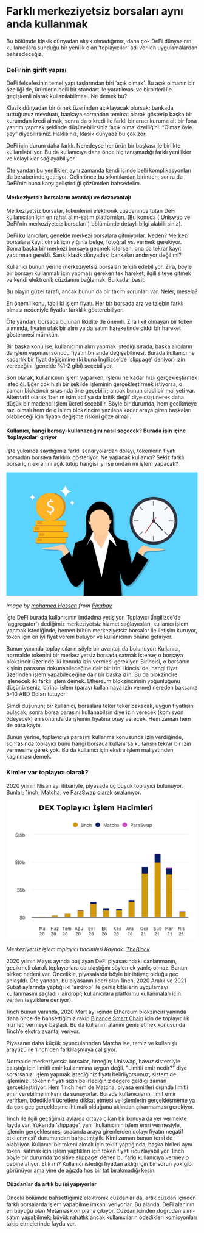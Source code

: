 # Farklı merkeziyetsiz borsaları aynı anda kullanmak

Bu bölümde klasik dünyadan alışık olmadığımız, daha çok DeFi dünyasının kullanıcılara sunduğu bir yenilik olan 'toplayıcılar' adı verilen uygulamalardan bahsedeceğiz.

### DeFi’nin girift yapısı

DeFi felsefesinin temel yapı taşlarından biri ‘açık olmak’. Bu açık olmanın bir özelliği de, ürünlerin belli bir standart ile yaratılması ve birbirleri ile geçişkenli olarak kullanılabilmesi. Ne demek bu?

Klasik dünyadan bir örnek üzerinden açıklayacak olursak; bankada tuttuğunuz mevduatı, bankaya sormadan teminat olarak gösterip başka bir kurumdan kredi almak, sonra da o kredi ile farklı bir aracı kuruma ait bir fona yatırım yapmak şeklinde düşünebilirsiniz ‘açık olma’ özelliğini. “Olmaz öyle şey” diyebilirsiniz. Haklısınız, klasik dünyada bu çok zor.

DeFi için durum daha farklı. Neredeyse her ürün bir başkası ile birlikte kullanılabiliyor. Bu da kullanıcıya daha önce hiç tanışmadığı farklı yenilikler ve kolaylıklar sağlayabiliyor.

Öte yandan bu yenilikler, aynı zamanda kendi içinde belli komplikasyonları da beraberinde getiriyor. Gelin önce bu sıkıntılardan birinden, sonra da DeFi’nin buna karşı geliştirdiği çözümden bahsedelim.

#### Merkeziyetsiz borsaların avantajı ve dezavantajı

Merkeziyetsiz borsalar, tokenlerini elektronik cüzdanında tutan DeFi kullanıcıları için en rahat alım-satım platformları. \(Bu konuda \('Uniswap ve DeFi'nin merkeziyetsiz borsaları'\) bölümünde detaylı bilgi alabilirsiniz\).

DeFi kullanıcıları, genelde merkezi borsalara gitmiyorlar. Neden? Merkezi borsalara kayıt olmak için yığınla belge, fotoğraf vs. vermek gerekiyor. Sonra başka bir merkezi borsaya geçmek istersen, ona da tekrar kayıt yaptırman gerekli. Sanki klasik dünyadaki bankaları andırıyor değil mi?

Kullanıcı bunun yerine merkeziyetsiz borsaları tercih edebiliyor. Zira, böyle bir borsayı kullanmak için yapması gereken tek hareket, ilgili siteye gitmek ve kendi elektronik cüzdanını bağlamak. Bu kadar basit. 

Bu olayın güzel tarafı, ancak bunun da bir takım sorunları var. Neler, mesela?

En önemli konu, tabii ki işlem fiyatı. Her bir borsada arz ve talebin farklı olması nedeniyle fiyatlar farklılık gösterebiliyor.

Öte yandan, borsada bulunan likidite de önemli. Zira likit olmayan bir token alımında, fiyatın ufak bir alım ya da satım hareketinde ciddi bir hareket göstermesi mümkün.

Bir başka konu ise, kullanıcının alım yapmak istediği sırada, başka alıcıların da işlem yapması sonucu fiyatın bir anda değişebilmesi. Burada kullanıcı ne kadarlık bir fiyat değişimine \(ki buna İngilizce'de 'slippage' deniyor\) izin vereceğini \(genelde %1-2 gibi\) seçebiliyor.

Son olarak, kullanıcının işlem yaparken, işlemi ne kadar hızlı gerçekleştirmek istediği. Eğer çok hızlı bir şekilde işleminin gerçekleştirmek istiyorsa, o zaman blokzincir sırasında öne geçebilir; ancak bunun ciddi bir maliyeti var. Alternatif olarak ‘benim işim acil ya da kritik değil’ diye düşünerek daha düşük bir madenci işlem ücreti seçebilir. Böyle bir durumda, hem gecikmeye razı olmalı hem de o işlem blokzincire yazılana kadar araya giren başkaları olabileceği için fiyatın değişme riskini göze almalı.

#### Kullanıcı, hangi borsayı kullanacağını nasıl seçecek? Burada işin içine 'toplayıcılar' giriyor

İşte yukarıda saydığımız farklı senaryolardan dolayı, tokenlerin fiyatı borsadan borsaya farklılık gösteriyor. Ne yapacak kullanıcı? Sekiz farklı borsa için ekranını açık tutup hangisi iyi ise ondan mı işlem yapacak?

![](../.gitbook/assets/040505-farkli-merkeziyetsiz-borsalar-time-4559218_1920.jpg)

_Image by_ [_mohamed Hassan_](https://pixabay.com/users/mohamed_hassan-5229782/) _from_ [_Pixabay_](https://pixabay.com/)

İşte DeFi burada kullanıcının imdadına yetişiyor. Toplayıcı \(İngilizce'de 'aggregator'\) dediğimiz merkeziyetsiz hizmet sağlayıcıları, kullanıcı işlem yapmak istediğinde, hemen bütün merkeziyetsiz borsalar ile iletişim kuruyor, token için en iyi fiyat vereni buluyor ve kullanıcının önüne getiriyor.

Bunun yanında toplayıcıların şöyle bir avantajı da bulunuyor: Kullanıcı, normalde tokenini bir merkeziyetsiz borsada satmak isterse; o borsaya blokzincir üzerinde iki konuda izin vermesi gerekiyor. Birincisi, o borsanın kişinin parasına dokunabileceğine dair bir izin. İkincisi de, hangi fiyat üzerinden işlem yapabileceğine dair bir başka izin. Bu da blokzincire işlenecek iki farklı işlem demek. Ethereum blokzincirinin yoğunluğunu düşünürseniz, birinci işlem \(parayı kullanmaya izin verme\) nereden baksanız 5-10 ABD Doları tutuyor.

Şimdi düşünün; bir kullanıcı, borsalara teker teker bakacak, uygun fiyatlısını bulacak, sonra borsa parasını kullanabilsin diye izin verecek \(komisyon ödeyecek\) en sonunda da işlemin fiyatına onay verecek. Hem zaman hem de para kaybı.

Bunun yerine, toplayıcıya parasını kullanma konusunda izin verdiğinde, sonrasında toplayıcı bunu hangi borsada kullanırsa kullansın tekrar bir izin vermesine gerek yok. Bu da kullanıcı için ekstra işlem maliyetinden kaçınması demek.

### Kimler var toplayıcı olarak?

2020 yılının Nisan ayı itibariyle, piyasada üç büyük toplayıcı bulunuyor. Bunlar; [1inch](https://1inch.exchange/#/), [Matcha](https://matcha.xyz/), ve [ParaSwap](https://paraswap.io/) olarak sıralanıyor. 

![](../.gitbook/assets/040507-farkli-merkeziyetsiz-borsalar-dex_islem_hacimleri.jpg)

_Merkeziyetsiz işlem toplayıcı hacimleri Kaynak:_ [_TheBlock_](https://www.theblockcrypto.com/data/decentralized-finance/dex-non-custodial/dex-aggregator-trade-volume)

2020 yılının Mayıs ayında başlayan DeFi piyasasındaki canlanmanın, gecikmeli olarak toplayıcılara da ulaştığını söylemek yanlış olmaz. Bunun birkaç nedeni var. Öncelikle, piyasalarda böyle bir ihtiyaç olduğu geç anlaşıldı. Öte yandan, bu piyasanın lideri olan 1inch, 2020 Aralık ve 2021 Şubat aylarında yaptığı iki 'airdrop' ile geniş kitlelerin uygulamayı kullanmasını sağladı \('airdrop'; kullanıcılara platformu kullanmaları için verilen teşviklere deniyor\). 

1inch bunun yanında, 2020 Mart ayı içinde Ethereum blokzinciri yanında daha önce de bahsettiğimiz rakip [Binance Smart Chain](https://www.binance.org/en/smartChain) için de toplayıcılık hizmeti vermeye başladı. Bu da kullanım alanını genişletmek konusunda 1inch’e ekstra avantaj veriyor.

Piyasanın daha küçük oyuncularından Matcha ise, temiz ve kullanışlı arayüzü ile 1inch'den farklılaşmaya çalışıyor.

Normalde merkeziyetsiz borsalar, örneğin; Uniswap, havuz sistemiyle çalıştığı için limitli emir kullanımına uygun değil. "Limitli emir nedir?" diye sorarsanız: İşlem yapmak istediğiniz fiyatı belirliyorsunuz; sistem de işleminizi, tokenin fiyatı sizin belirlediğiniz değere geldiği zaman gerçekleştiriyor. Hem 1Inch hem de Matcha, piyasa emirleri dışında limitli emir verebilme imkanı da sunuyorlar. Burada kullanıcıların, limit emir verirken, ödedikleri ücretlere dikkat etmesi ve işlemlerin gerçekleşmeme ya da çok geç gerçekleşme ihtimali olduğunu aklından çıkarmaması gerekiyor.

1inch ile ilgili geçtiğimiz aylarda ortaya çıkan bir konuya da yer vermekte fayda var. Yukarıda ‘slippage’, yani 'kullanıcının işlem emri vermesiyle, işlemin gerçekleşmesi sırasında araya girenlerden dolayı fiyatın negatif etkilenmesi' durumundan bahsetmiştik. Kimi zaman bunun tersi de olabiliyor. Kullanıcı bir tokeni almak için teklif yaptığında, başka birileri aynı tokeni satmak için işlem yaptıkları için token fiyatı ucuzlayabiliyor. 1inch böyle bir durumda ‘positive slippage’ denen bu farkı kullanıcıya vermeyip cebine atıyor. Etik mi? Kullanıcı istediği fiyattan aldığı için bir sorun yok gibi görünüyor ama yine de ağızda hoş bir tat bırakmadığı kesin.

#### Cüzdanlar da artık bu işi yapıyorlar

Önceki bölümde bahsettiğimiz elektronik cüzdanlar da, artık cüzdan içinden farklı borsalarda işlem yapabilme imkanı veriyorlar. Bu alanda, DeFi alanının en büyüğü olan Metamask ön plana çıkıyor. Cüzdan içinden doğrudan alım-satım yapabilmek; büyük rahatlık ancak kullanıcıların ödedikleri komisyonları takip etmelerinde fayda var.

